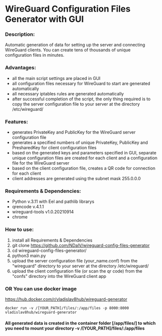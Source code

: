 # WireGuard Configuration Files Generator with GUI
### Description:

Automatic generation of data for setting up the server and connecting WireGuard clients.
You can create tens of thousands of unique configuration files in minutes.

### Advantages:
+ all the main script settings are placed in GUI
+ all configuration files necessary for WireGuard to start are generated automatically
+ all necessary iptables rules are generated automatically
+ after successful completion of the script, the only thing required is to copy the server configuration file to your server at the directory /etc/wireguard/

### Features:
+ generates PrivateKey and PublicKey for the WireGuard server configuration file
+ generates a specified numbers of unique PrivateKey, PublicKey and PresharedKey for client configuration files
+ based on the generated keys and parameters specified in GUI, separate unique configuration files are created for each client and a configuration file for the WireGuard server
+ based on the client configuration file, creates a QR code for connection for each client
+ client addresses are generated using the subnet mask 255.0.0.0


### Requirements & Dependencies:
+ Python v.3.11 with Eel and pathlib librarys
+ qrencode v.4.1.1
+ wireguard-tools v1.0.20210914
+ chrome

### How to use:
1. install all Requirements & Dependencies
2. git clone https://github.com/NDalV/wireguard-config-files-generator
3. cd wireguard-config-files-generator/
4. python3 main.py
5. upload the server configuration file (your_name.conf) from the "wireguard" directory to your server at the directory /etc/wireguard/
6. upload the client configuration file (or scan the qr code) from the "confs" directory into the WireGuard client app

### OR You can use docker image
https://hub.docker.com/r/vladislav8hub/wireguard-generator

```
docker run -v /[YOUR_PATH]/files/:/app/files -p 8000:8000 vladislav8hub/wireguard-generator
```
#### All generated data is created in the container folder [/app/files/] to which you need to mount your directory -v /[YOUR_PATH]/files/:/app/files




